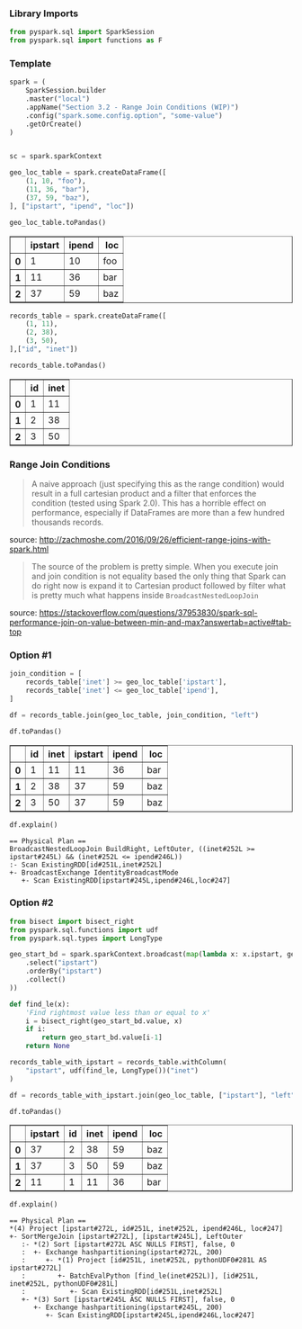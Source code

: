
### Library Imports


```python
from pyspark.sql import SparkSession
from pyspark.sql import functions as F
```

### Template


```python
spark = (
    SparkSession.builder
    .master("local")
    .appName("Section 3.2 - Range Join Conditions (WIP)")
    .config("spark.some.config.option", "some-value")
    .getOrCreate()
)


sc = spark.sparkContext
```


```python
geo_loc_table = spark.createDataFrame([
    (1, 10, "foo"), 
    (11, 36, "bar"), 
    (37, 59, "baz"),
], ["ipstart", "ipend", "loc"])

geo_loc_table.toPandas()
```




<div>
<table border="1" class="dataframe">
  <thead>
    <tr style="text-align: right;">
      <th></th>
      <th>ipstart</th>
      <th>ipend</th>
      <th>loc</th>
    </tr>
  </thead>
  <tbody>
    <tr>
      <th>0</th>
      <td>1</td>
      <td>10</td>
      <td>foo</td>
    </tr>
    <tr>
      <th>1</th>
      <td>11</td>
      <td>36</td>
      <td>bar</td>
    </tr>
    <tr>
      <th>2</th>
      <td>37</td>
      <td>59</td>
      <td>baz</td>
    </tr>
  </tbody>
</table>
</div>




```python
records_table = spark.createDataFrame([
    (1, 11), 
    (2, 38), 
    (3, 50),
],["id", "inet"])

records_table.toPandas()
```




<div>
<table border="1" class="dataframe">
  <thead>
    <tr style="text-align: right;">
      <th></th>
      <th>id</th>
      <th>inet</th>
    </tr>
  </thead>
  <tbody>
    <tr>
      <th>0</th>
      <td>1</td>
      <td>11</td>
    </tr>
    <tr>
      <th>1</th>
      <td>2</td>
      <td>38</td>
    </tr>
    <tr>
      <th>2</th>
      <td>3</td>
      <td>50</td>
    </tr>
  </tbody>
</table>
</div>



### Range Join Conditions

> A naive approach (just specifying this as the range condition) would result in a full cartesian product and a filter that enforces the condition (tested using Spark 2.0). This has a horrible effect on performance, especially if DataFrames are more than a few hundred thousands records.

source: http://zachmoshe.com/2016/09/26/efficient-range-joins-with-spark.html

> The source of the problem is pretty simple. When you execute join and join condition is not equality based the only thing that Spark can do right now is expand it to Cartesian product followed by filter what is pretty much what happens inside `BroadcastNestedLoopJoin`

source: https://stackoverflow.com/questions/37953830/spark-sql-performance-join-on-value-between-min-and-max?answertab=active#tab-top

### Option #1


```python
join_condition = [
    records_table['inet'] >= geo_loc_table['ipstart'],
    records_table['inet'] <= geo_loc_table['ipend'],
]

df = records_table.join(geo_loc_table, join_condition, "left")

df.toPandas()
```




<div>
<table border="1" class="dataframe">
  <thead>
    <tr style="text-align: right;">
      <th></th>
      <th>id</th>
      <th>inet</th>
      <th>ipstart</th>
      <th>ipend</th>
      <th>loc</th>
    </tr>
  </thead>
  <tbody>
    <tr>
      <th>0</th>
      <td>1</td>
      <td>11</td>
      <td>11</td>
      <td>36</td>
      <td>bar</td>
    </tr>
    <tr>
      <th>1</th>
      <td>2</td>
      <td>38</td>
      <td>37</td>
      <td>59</td>
      <td>baz</td>
    </tr>
    <tr>
      <th>2</th>
      <td>3</td>
      <td>50</td>
      <td>37</td>
      <td>59</td>
      <td>baz</td>
    </tr>
  </tbody>
</table>
</div>




```python
df.explain()
```

    == Physical Plan ==
    BroadcastNestedLoopJoin BuildRight, LeftOuter, ((inet#252L >= ipstart#245L) && (inet#252L <= ipend#246L))
    :- Scan ExistingRDD[id#251L,inet#252L]
    +- BroadcastExchange IdentityBroadcastMode
       +- Scan ExistingRDD[ipstart#245L,ipend#246L,loc#247]


### Option #2


```python
from bisect import bisect_right
from pyspark.sql.functions import udf
from pyspark.sql.types import LongType

geo_start_bd = spark.sparkContext.broadcast(map(lambda x: x.ipstart, geo_loc_table
    .select("ipstart")
    .orderBy("ipstart")
    .collect()
))

def find_le(x):
    'Find rightmost value less than or equal to x'
    i = bisect_right(geo_start_bd.value, x)
    if i:
        return geo_start_bd.value[i-1]
    return None

records_table_with_ipstart = records_table.withColumn(
    "ipstart", udf(find_le, LongType())("inet")
)

df = records_table_with_ipstart.join(geo_loc_table, ["ipstart"], "left")

df.toPandas()
```




<div>
<table border="1" class="dataframe">
  <thead>
    <tr style="text-align: right;">
      <th></th>
      <th>ipstart</th>
      <th>id</th>
      <th>inet</th>
      <th>ipend</th>
      <th>loc</th>
    </tr>
  </thead>
  <tbody>
    <tr>
      <th>0</th>
      <td>37</td>
      <td>2</td>
      <td>38</td>
      <td>59</td>
      <td>baz</td>
    </tr>
    <tr>
      <th>1</th>
      <td>37</td>
      <td>3</td>
      <td>50</td>
      <td>59</td>
      <td>baz</td>
    </tr>
    <tr>
      <th>2</th>
      <td>11</td>
      <td>1</td>
      <td>11</td>
      <td>36</td>
      <td>bar</td>
    </tr>
  </tbody>
</table>
</div>




```python
df.explain()
```

    == Physical Plan ==
    *(4) Project [ipstart#272L, id#251L, inet#252L, ipend#246L, loc#247]
    +- SortMergeJoin [ipstart#272L], [ipstart#245L], LeftOuter
       :- *(2) Sort [ipstart#272L ASC NULLS FIRST], false, 0
       :  +- Exchange hashpartitioning(ipstart#272L, 200)
       :     +- *(1) Project [id#251L, inet#252L, pythonUDF0#281L AS ipstart#272L]
       :        +- BatchEvalPython [find_le(inet#252L)], [id#251L, inet#252L, pythonUDF0#281L]
       :           +- Scan ExistingRDD[id#251L,inet#252L]
       +- *(3) Sort [ipstart#245L ASC NULLS FIRST], false, 0
          +- Exchange hashpartitioning(ipstart#245L, 200)
             +- Scan ExistingRDD[ipstart#245L,ipend#246L,loc#247]

